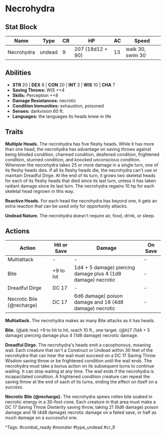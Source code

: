 # Necrohydra

## Stat Block

| Name | Type | CR | HP | AC | Speed |
|------|------|----|----|----|-------|
| Necrohydra | undead | 9 | 207 (18d12 + 90) | 13 | walk 30, swim 30 |

## Abilities

- **STR** 20 | **DEX** 6 | **CON** 20 | **INT** 3 | **WIS** 10 | **CHA** 7
- **Saving Throws:** WIS ++4  
- **Skills:** Perception ++8  
- **Damage Resistances:** necrotic  
- **Condition Immunities:** exhaustion, poisoned  
- **Senses:** darkvision 60 ft.  
- **Languages:** the languages its heads knew in life

## Traits

**Multiple Heads.** The necrohydra has five fleshy heads. While it has more than one head, the necrohydra has advantage on saving throws against being blinded condition, charmed condition, deafened condition, frightened condition, stunned condition, and knocked unconscious condition. Whenever the necrohydra takes 25 or more damage in a single turn, one of its fleshy heads dies. If all its fleshy heads die, the necrohydra can't use or maintain Dreadful Dirge. At the end of its turn, it grows two skeletal heads for each of its fleshy heads that died since its last turn, unless it has taken radiant damage since its last turn. The necrohydra regains 10 hp for each skeletal head regrown in this way.

**Reactive Heads.** For each head the necrohydra has beyond one, it gets an extra reaction that can be used only for opportunity attacks.

**Undead Nature.** The necrohydra doesn't require air, food, drink, or sleep.


## Actions

| Action | Hit or Save | Damage | On Save |
|--------|--------------|--------|----------|
| Multiattack | - | - | - |
| Bite | +9 to hit | 1d4 + 5 damage) piercing damage plus 4 (1d8 damage) necrotic | - |
| Dreadful Dirge | DC 17 | - | - |
| Necrotic Bile {@recharge} | DC 17 | 6d6 damage) poison damage and 18 (4d8 damage) necrotic | - |

**Multiattack.** The necrohydra makes as many Bite attacks as it has heads.

**Bite.** {@atk mw} +9 to hit to hit, reach 10 ft., one target. {@h}7 (1d4 + 5 damage) piercing damage plus 4 (1d8 damage) necrotic damage.

**Dreadful Dirge.** The necrohydra's heads emit a cacophonous, moaning wail. Each creature that isn't a Construct or Undead within 30 feet of the necrohydra that can hear the wail must succeed on a DC 17 Saving Throw Wisdom saving throw or be frightened condition until the wail ends. The necrohydra must take a bonus action on its subsequent turns to continue wailing. It can stop wailing at any time. The wail ends if the necrohydra is incapacitated condition. A frightened condition creature can repeat the saving throw at the end of each of its turns, ending the effect on itself on a success.

**Necrotic Bile {@recharge}.** The necrohydra spews rotten bile soaked in necrotic energy in a 30-foot cone. Each creature in that area must make a DC 17 Saving Throw Dexterity saving throw, taking 21 (6d6 damage) poison damage and 18 (4d8 damage) necrotic damage on a failed save, or half as much damage on a successful one.


^Tags: #combat_ready #monster #type_undead #cr_9